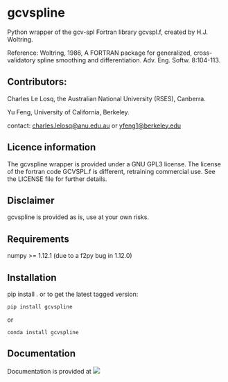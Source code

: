 # gcvspline

Python wrapper of the gcv-spl Fortran library gcvspl.f, created by H.J. Woltring.

Reference: Woltring, 1986, A FORTRAN package for generalized, cross-validatory spline smoothing and differentiation. Adv. Eng. Softw. 8:104-113. 

## Contributors:

Charles Le Losq, the Australian National University (RSES), Canberra.

Yu Feng, University of California, Berkeley.

contact: charles.lelosq@anu.edu.au or yfeng1@berkeley.edu

## Licence information

The gcvspline wrapper is provided under a GNU GPL3 license. The license of the fortran code GCVSPL.f is different, retraining commercial use. See the LICENSE file for further details.

## Disclaimer

gcvspline is provided as is, use at your own risks.

## Requirements

numpy >= 1.12.1 (due to a f2py bug in 1.12.0)

## Installation

pip install . or to get the latest tagged version:

	pip install gcvspline

or

	conda install gcvspline

## Documentation

Documentation is provided at [![](https://img.shields.io/badge/docs-stable-blue.svg)](https://charlesll.github.io/gcvspline/)
